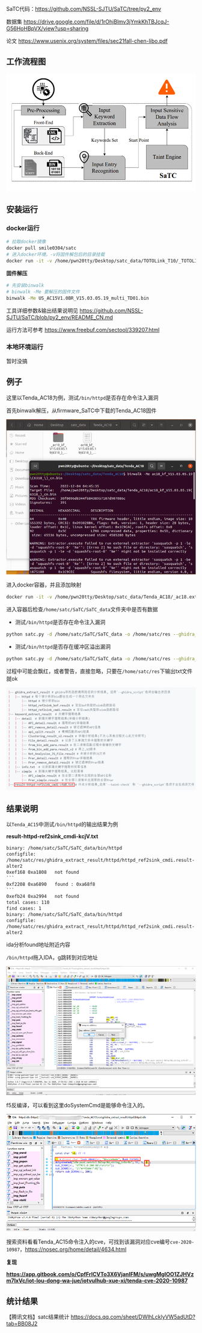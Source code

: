 SaTC代码：https://github.com/NSSL-SJTU/SaTC/tree/py2_env

数据集 https://drive.google.com/file/d/1rOhjBlmv3jYmkKhTBJcqJ-G56HoHBpVX/view?usp=sharing

论文 https://www.usenix.org/system/files/sec21fall-chen-libo.pdf

## 工作流程图

![](1.png)

## 安装运行

### docker运行

```bash
# 拉取docker镜像
docker pull smile0304/satc
# 进入docker环境，-v将固件解包后的目录挂载
docker run -it -v /home/pwn20tty/Desktop/satc_data/TOTOLink_T10/_TOTOLINK_CS185R_T10_IP04336_8197F_SPI_16M64M_V5.9c.1485_B20180122_ALL.web.extracted/squashfs-root/:/home/satc/SaTC/SaTC_data smile0304/satc
```

**固件解压**

```bash
# 先安装binwalk
# binwalk -Me 要解压的固件文件
binwalk -Me US_AC15V1.0BR_V15.03.05.19_multi_TD01.bin
```

工具详细参数&输出结果说明见 https://github.com/NSSL-SJTU/SaTC/blob/py2_env/README_CN.md

运行方法可参考 https://www.freebuf.com/sectool/339207.html

### 本地环境运行

暂时没搞



## 例子

这里以Tenda_AC18为例，测试`/bin/httpd`是否存在命令注入漏洞

首先binwalk解压，从firmware_SaTC中下载的Tenda_AC18固件

![](2.png)

进入docker容器，并且添加映射

```bash
docker run -it -v /home/pwn20tty/Desktop/satc_data/Tenda_AC18/_ac18.extracted/squashfs-root/:/home/satc/SaTC/SaTC_data smile0304/satc
```

进入容器后检查`/home/satc/SaTC/SaTC_data`文件夹中是否有数据

- 测试`/bin/httpd`是否存在命令注入漏洞

```bash
python satc.py -d /home/satc/SaTC/SaTC_data -o /home/satc/res --ghidra_script=ref2sink_cmdi -b httpd --taint_check
```

- 测试`/bin/httpd`是否存在缓冲区溢出漏洞

```bash
python satc.py -d /home/satc/SaTC/SaTC_data -o /home/satc/res --ghidra_script=ref2sink_bof -b httpd --taint_check
```



过程中可能会飘红，或者警告，直接忽略，只要在`/home/satc/res`下输出txt文件就ok

![](3.png)



## 结果说明

以`Tenda_AC15`中测试`/bin/httpd`的输出结果为例

**result-httpd-ref2sink_cmdi-kcjV.txt**

````
binary: /home/satc/SaTC/SaTC_data/bin/httpd
configfile: /home/satc/res/ghidra_extract_result/httpd/httpd_ref2sink_cmdi.result-alter2
0xef168 0xa1808   not found
```
0xf2208 0xa6890   found : 0xa68f8
```
0xefb24 0xa2994   not found
total cases: 110
find cases: 1
binary: /home/satc/SaTC/SaTC_data/bin/httpd
configfile: /home/satc/res/ghidra_extract_result/httpd/httpd_ref2sink_cmdi.result-alter2
````

ida分析found地址附近内容

`/bin/httpd`拖入IDA，g跳转到对应地址

![](4.png)

f5反编译，可以看到这里doSystemCmd是能够命令注入的。

![](5.png)

搜索资料看看Tenda_AC15命令注入的cve，可找到该漏洞对应cve编号`cve-2020-10987`，https://nosec.org/home/detail/4634.html

**复现**

**https://app.gitbook.com/o/CpfFrICVTo3X6VjanIFM/s/uwgMglOO1ZJHVzm7lxVc/iot-lou-dong-wa-jue/iotvulhub-xue-xi/tenda-cve-2020-10987**



## 统计结果

【腾讯文档】satc结果统计
https://docs.qq.com/sheet/DWlhLcklyVW5adUtD?tab=BB08J2